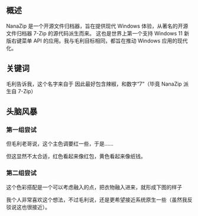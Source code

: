 ## 概述 

NanaZip 是一个开源文件归档器，旨在提供现代 Windows 体验，从著名的开源文件归档器 7-Zip 的源代码派生而来。  这也是世界上第一个支持 Windows 11 新版右键菜单 API 的应用。我与毛利目标相同，都旨在推动 Windows 应用的现代化。

## 关键词

毛利告诉我，这个名字来自于
因此最好包含辣椒，和数字“7”（毕竟 NanaZip 派生自 7-Zip）

## 头脑风暴

### 第一组尝试
但毛利老哥说，这个主色调要红一些，于是……

但这显然不太合适，红色看起来像红包，黄色看起来像纸钱。

### 第二组尝试

这个色彩搭配是一个可以考虑融入的点，把衣物融入进来，就形成下图的样子

我个人非常喜欢这个想法，不过毛利说，还是更希望接近系统原生一些（虽然我反驳说这也很接近）。
